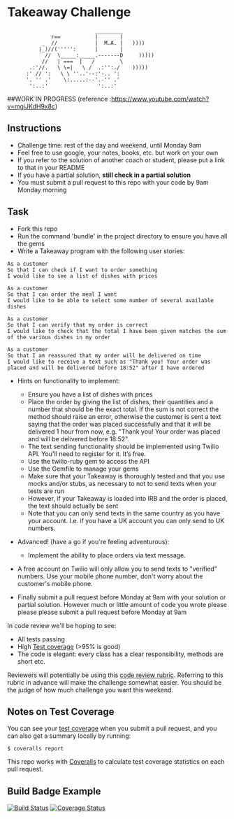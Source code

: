 Takeaway Challenge
==================
```
                            _________
              r==           |       |
           _  //            |  M.A. |   ))))
          |_)//(''''':      |       |
            //  \_____:_____.-------D     )))))
           //   | ===  |   /        \
       .:'//.   \ \=|   \ /  .:'':./    )))))
      :' // ':   \ \ ''..'--:'-.. ':
      '. '' .'    \:.....:--'.-'' .'
       ':..:'                ':..:'

 ```

##WORK IN PROGRESS
(reference :https://www.youtube.com/watch?v=mgiJKdH9x8c)


Instructions
-------

* Challenge time: rest of the day and weekend, until Monday 9am
* Feel free to use google, your notes, books, etc. but work on your own
* If you refer to the solution of another coach or student, please put a link to that in your README
* If you have a partial solution, **still check in a partial solution**
* You must submit a pull request to this repo with your code by 9am Monday morning

Task
-----

* Fork this repo
* Run the command 'bundle' in the project directory to ensure you have all the gems
* Write a Takeaway program with the following user stories:

```
As a customer
So that I can check if I want to order something
I would like to see a list of dishes with prices

As a customer
So that I can order the meal I want
I would like to be able to select some number of several available dishes

As a customer
So that I can verify that my order is correct
I would like to check that the total I have been given matches the sum of the various dishes in my order

As a customer
So that I am reassured that my order will be delivered on time
I would like to receive a text such as "Thank you! Your order was placed and will be delivered before 18:52" after I have ordered
```

* Hints on functionality to implement:
  * Ensure you have a list of dishes with prices
  * Place the order by giving the list of dishes, their quantities and a number that should be the exact total. If the sum is not correct the method should raise an error, otherwise the customer is sent a text saying that the order was placed successfully and that it will be delivered 1 hour from now, e.g. "Thank you! Your order was placed and will be delivered before 18:52".
  * The text sending functionality should be implemented using Twilio API. You'll need to register for it. It’s free.
  * Use the twilio-ruby gem to access the API
  * Use the Gemfile to manage your gems
  * Make sure that your Takeaway is thoroughly tested and that you use mocks and/or stubs, as necessary to not to send texts when your tests are run
  * However, if your Takeaway is loaded into IRB and the order is placed, the text should actually be sent
  * Note that you can only send texts in the same country as you have your account. I.e. if you have a UK account you can only send to UK numbers.

* Advanced! (have a go if you're feeling adventurous):
  * Implement the ability to place orders via text message.

* A free account on Twilio will only allow you to send texts to "verified" numbers. Use your mobile phone number, don't worry about the customer's mobile phone.
* Finally submit a pull request before Monday at 9am with your solution or partial solution.  However much or little amount of code you wrote please please please submit a pull request before Monday at 9am


In code review we'll be hoping to see:

* All tests passing
* High [Test coverage](https://github.com/makersacademy/course/blob/master/pills/test_coverage.md) (>95% is good)
* The code is elegant: every class has a clear responsibility, methods are short etc.

Reviewers will potentially be using this [code review rubric](docs/review.md).  Referring to this rubric in advance will make the challenge somewhat easier.  You should be the judge of how much challenge you want this weekend.

Notes on Test Coverage
------------------

You can see your [test coverage](https://github.com/makersacademy/course/blob/master/pills/test_coverage.md) when you submit a pull request, and you can also get a summary locally by running:

```
$ coveralls report
```

This repo works with [Coveralls](https://coveralls.io/) to calculate test coverage statistics on each pull request.

Build Badge Example
------------------

[![Build Status](https://travis-ci.org/makersacademy/takeaway-challenge.svg?branch=master)](https://travis-ci.org/makersacademy/takeaway-challenge)
[![Coverage Status](https://coveralls.io/repos/makersacademy/takeaway-challenge/badge.png)](https://coveralls.io/r/makersacademy/takeaway-challenge)
